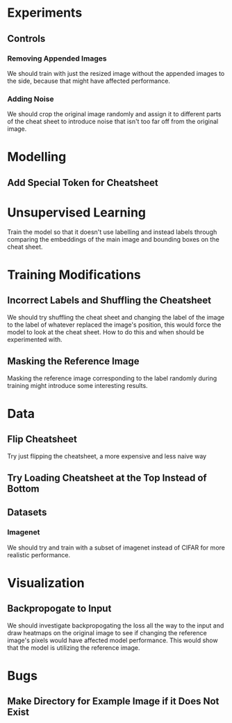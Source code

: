 # Experiments

## Controls

### Removing Appended Images

We should train with just the resized image without the appended images to the side, because that might have affected performance.

### Adding Noise

We should crop the original image randomly and assign it to different parts of the cheat sheet to introduce noise that isn't too far off from the original image.

# Modelling

## Add Special Token for Cheatsheet

# Unsupervised Learning

Train the model so that it doesn't use labelling and instead labels through comparing the embeddings of the main image and bounding boxes on the cheat sheet.

# Training Modifications

## Incorrect Labels and Shuffling the Cheatsheet

We should try shuffling the cheat sheet and changing the label of the image to the label of whatever replaced the image's position, this would force the model to look at the cheat sheet. How to do this and when should be experimented with.

## Masking the Reference Image

Masking the reference image corresponding to the label randomly during training might introduce some interesting results.

# Data

## Flip Cheatsheet

Try just flipping the cheatsheet, a more expensive and less naive way 

## Try Loading Cheatsheet at the Top Instead of Bottom

## Datasets

### Imagenet

We should try and train with a subset of imagenet instead of CIFAR for more realistic performance.

# Visualization

## Backpropogate to Input

We should investigate backpropogating the loss all the way to the input and draw heatmaps on the original image to see if changing the reference image's pixels would have affected model performance. This would show that the model is utilizing the reference image.

# Bugs

## Make Directory for Example Image if it Does Not Exist